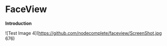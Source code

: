 # FaceView 

**Introduction**

![Test Image 4](https://github.com/nodecomplete/faceview/ScreenShot.jpg 676)
